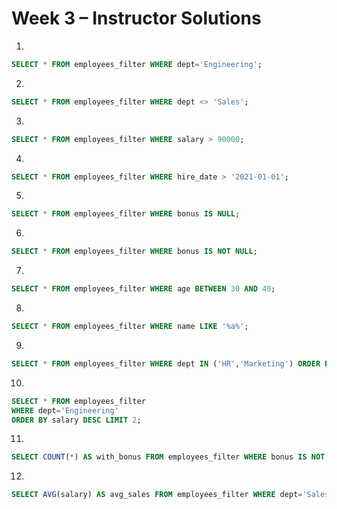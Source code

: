 # Week 3 – Instructor Solutions

1)  
```sql
SELECT * FROM employees_filter WHERE dept='Engineering';
```

2)  
```sql
SELECT * FROM employees_filter WHERE dept <> 'Sales';
```

3)  
```sql
SELECT * FROM employees_filter WHERE salary > 90000;
```

4)  
```sql
SELECT * FROM employees_filter WHERE hire_date > '2021-01-01';
```

5)  
```sql
SELECT * FROM employees_filter WHERE bonus IS NULL;
```

6)  
```sql
SELECT * FROM employees_filter WHERE bonus IS NOT NULL;
```

7)  
```sql
SELECT * FROM employees_filter WHERE age BETWEEN 30 AND 40;
```

8)  
```sql
SELECT * FROM employees_filter WHERE name LIKE '%a%';
```

9)  
```sql
SELECT * FROM employees_filter WHERE dept IN ('HR','Marketing') ORDER BY age;
```

10)  
```sql
SELECT * FROM employees_filter 
WHERE dept='Engineering' 
ORDER BY salary DESC LIMIT 2;
```

11)  
```sql
SELECT COUNT(*) AS with_bonus FROM employees_filter WHERE bonus IS NOT NULL;
```

12)  
```sql
SELECT AVG(salary) AS avg_sales FROM employees_filter WHERE dept='Sales';
```
